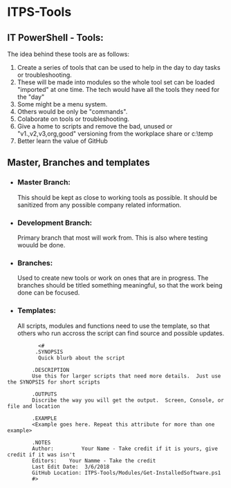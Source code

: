 # ITPS-Tools

## IT PowerShell - Tools:
The idea behind these tools are as follows:
1. Create a series of tools that can be used to help in the day to day tasks or troubleshooting.  
1. These will be made into modules so the whole tool set can be loaded "imported" at one time.  The tech would have all the tools they need for the "day"
1. Some might be a menu system.
1. Others would be only be "commands".
2. Colaborate on tools or troubleshooting.
3. Give a home to scripts and remove the bad, unused or "v1.,v2,v3,org,good" versioning from the workplace share or c:\temp
4. Better learn the value of GitHub

## Master, Branches and templates 
- ### Master Branch: 
  This should be kept as close to working tools as possible.  It should be sanitized from any possible company related information.
    
- ### Development Branch:
  Primary branch that most will work from.  This is also where testing wouuld be done.

- ### Branches:
  Used to create new tools or work on ones that are in progress.  The branches should be titled something meaningful, so that the work being done can be focused.
    
- ### Templates:
  All scripts, modules and functions need to use the template, so that others who run accross the script can find source and possible updates.
```
          <#
         .SYNOPSIS
          Quick blurb about the script 

        .DESCRIPTION
        Use this for larger scripts that need more details.  Just use the SYNOPSIS for short scripts

        .OUTPUTS
        Discribe the way you will get the output.  Screen, Console, or file and location
 
        .EXAMPLE
        <Example goes here. Repeat this attribute for more than one example>
 
        .NOTES
        Author:         Your Name - Take credit if it is yours, give credit if it was isn't
        Editors:    Your Namme - Take the credit
        Last Edit Date:  3/6/2018
        GitHub Location: ITPS-Tools/Modules/Get-InstalledSoftware.ps1
        #>
```
    
    
